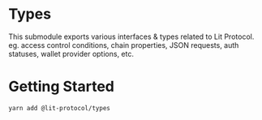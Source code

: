 # Types

This submodule exports various interfaces & types related to Lit Protocol. eg. access control conditions, chain properties, JSON requests, auth statuses, wallet provider options, etc.


# Getting Started

```
yarn add @lit-protocol/types
```